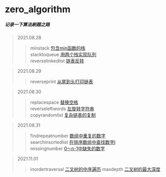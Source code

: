 # zero_algorithm

##### 记录一下算法刷题之路

> 2021.08.28
>> minstack [包含min函数的栈](https://github.com/Bikatoo/zero_algorithm/tree/master/minstack)   
>> stacktoqueue [用两个栈实现队列](https://github.com/Bikatoo/zero_algorithm/tree/master/stacktoqueue)   
>> reverselinkedlist [链表反转](https://github.com/Bikatoo/zero_algorithm/tree/master/reverselinkedlist)   

> 2021.08.29
>> reverseprint [从尾到头打印链表](https://github.com/Bikatoo/zero_algorithm/tree/master/reverseprint)

> 2021.08.30
>> replacespace [替换空格](https://github.com/Bikatoo/zero_algorithm/tree/master/replacespace)   
>> reverseleftwords [左旋转字符串](https://github.com/Bikatoo/zero_algorithm/tree/master/reverseleftwords)   
>> copyrandomlist [复杂链表的复制](https://github.com/Bikatoo/zero_algorithm/tree/master/copyrandomlist)   

> 2021.08.31
>> findrepeatnumber [数组中重复的数字](https://github.com/Bikatoo/zero_algorithm/tree/master/findrepeatnumber)   
>> searchinsortedlist [在排序数组中查找数字I](https://github.com/Bikatoo/zero_algorithm/tree/master/searchinsortedlist)   
>> missingnumber [0～n-1中缺失的数字](https://github.com/Bikatoo/zero_algorithm/tree/master/missingnumber)

> 2021.11.01
>> inordertraversal [二叉树的中序遍历](https://github.com/Bikatoo/zero_algorithm/tree/master/inordertraversal)
>> maxdepth [二叉树的最大深度](https://github.com/Bikatoo/zero_algorithm/tree/master/maxdepth)